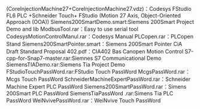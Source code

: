 (CoreInjectionMachine27+CoreInjectionMachine27.vdz)：Codesys FStudio FL6 PLC +Schneider Touch+ FStudio (Motion 27 Axis, Object-Oriented Approach (OOA))
Siemens200SmartDemo.smart:Siemens 200Smart Project Demo and lib 
ModbusTool.rar：Easy to use serial tool
CodesysMotionControlManul.rar：Codesys Manual
PLCopen.rar：PLCopen Stand
Siemens200SmartPointer.smart：Siemens 200Smart Pointer
CiA Draft Standard Proposal 402.pdf：CIA402 Bas Canopen Motion Control
S7-cpp-for-Snap7-master.rar:Siemnes S7 Communicational Demo
SiemensTIADemo.rar:Siemens Tia Project Demo
FStudioTouchPassWord.rar:FStudio Touch PassWord
McgsPassWord.rar：Mcgs Touch PassWord
SchneiderMachineExpertPassWord.rar：Schneider Machine Expert PLC PassWord
Siemens200SmartPassWord.rar：Simens 200Smart PLC PassWord
SiemensTiaPassWord .rar:Simens Tia PLC PassWord
WeiNvivePassWord.rar：WeiNvive Touch PassWord
